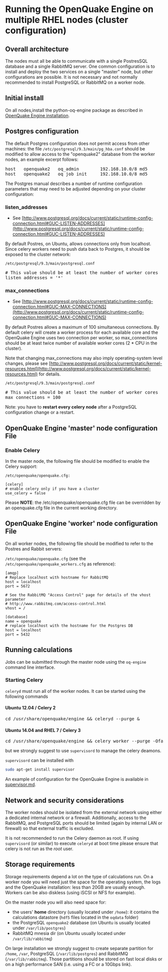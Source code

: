 # Running the OpenQuake Engine on multiple RHEL nodes (cluster configuration)

## Overall architecture
The nodes must all be able to communicate with a single PostresSQL database and a single RabbitMQ server.
One common configuration is to install and deploy the two services on a single "master" node, but other configurations are possible. It is not necessary and not normally recommended to install PostgreSQL or RabbitMQ on a worker node.

## Initial install
On all nodes,install the python-oq-engine package as described in [OpenQuake Engine installation](Installing-the-OpenQuake-Engine-on-RHEL-and-clones.md).

## Postgres configuration
The default Postgres configuration does not permit access from other machines: the file `/etc/postgresql/9.3/main/pg_hba.conf` should be modified to allow access to the "openquake2" database from the worker nodes, an example excerpt follows:

<pre>
host   openquake2   oq_admin        192.168.10.0/8 md5
host   openquake2   oq_job_init     192.168.10.0/8 md5
</pre>

The Postgres manual describes a number of runtime configuration parameters that may need to be adjusted depending on your cluster configuration:

### listen_addresses
* See [http://www.postgresql.org/docs/current/static/runtime-config-connection.html#GUC-LISTEN-ADDRESSES](http://www.postgresql.org/docs/current/static/runtime-config-connection.html#GUC-LISTEN-ADDRESSES)

By default Postres, on Ubuntu, allows connections only from localhost. Since celery workers need to push data back to Postgres, it should be exposed to the cluster network:

`/etc/postgresql/9.3/main/postgresql.conf`
<pre>
# This value should be at least the number of worker cores
listen_addresses = '*'
</pre>

### max_connections
* See [http://www.postgresql.org/docs/current/static/runtime-config-connection.html#GUC-MAX-CONNECTIONS](http://www.postgresql.org/docs/current/static/runtime-config-connection.html#GUC-MAX-CONNECTIONS)

By default Postres allows a maximum of 100 simultaneous connections. By default celery will create a worker process for each available core and the OpenQuake Engine uses two connection per worker, so max_connections should be at least twice number of available worker cores (2 * CPU in the cluster).

Note that changing max_connections may also imply operating-system level changes, please see [http://www.postgresql.org/docs/current/static/kernel-resources.html](http://www.postgresql.org/docs/current/static/kernel-resources.html) for details.

`/etc/postgresql/9.3/main/postgresql.conf`
<pre>
# This value should be at least the number of worker cores
max_connections = 100
</pre>

Note: you have to **restart every celery node** after a PostgreSQL configuration change or a restart.

## OpenQuake Engine 'master' node configuration File

### Enable Celery

In the master node, the following file should be modified to enable the Celery support:

`/etc/openquake/openquake.cfg:`

```
[celery]
# enable celery only if you have a cluster
use_celery = false
```

Please **NOTE**: the /etc/openquake/openquake.cfg file can be overridden by an openquake.cfg file in the current working directory.

## OpenQuake Engine 'worker' node configuration File
On all worker nodes, the following file should be modified to refer to the Postres and Rabbit servers:

```/etc/openquake/openquake.cfg``` (see the ```/etc/openquake/openquake_workers.cfg``` as reference):
```
[amqp]
# Replace localhost with hostname for RabbitMQ
host = localhost
port = 5672

# See the RabbitMQ "Access Control" page for details of the vhost parameter
# http://www.rabbitmq.com/access-control.html
vhost = /

[database]
name = openquake
# replace localhost with the hostname for the Postgres DB
host = localhost
port = 5432
```

## Running calculations

Jobs can be submitted through the master node using the `oq-engine` command line interface.

### Starting Celery

`celeryd` must run all of the worker nodes. It can be started using the following commands

#### Ubuntu 12.04 / Celery 2
<pre>
cd /usr/share/openquake/engine && celeryd --purge &
</pre>

#### Ubuntu 14.04 and RHEL 7 / Celery 3
<pre>
cd /usr/share/openquake/engine && celery worker --purge -Ofair &
</pre>

but we strongly suggest to use `supervisord` to manage the celery deamons.

```supervisord``` can be installed with
```bash
sudo apt-get install supervisor
```

An example of configuration for the OpenQuake Engine is available in [supervisor.md](supervisord.md).

## Network and security considerations
The worker nodes should be isolated from the external network using either a dedicated internal network or a firewall.
Additionally, access to the RabbitMQ, and PostgreSQL ports should be limited (again by internal LAN or firewall) so that external traffic is excluded.

It is not recommended to run the Celery daemon as root.
If using `supervisord` (or similar) to execute `celeryd` at boot time please ensure that celery is not run as the _root_ user.

## Storage requirements

Storage requirements depend a lot on the type of calculations run. On a worker node you will need just the space for the operating system, the logs and the OpenQuake installation: less than 20GB are usually enough. Workers can be also diskless (using iSCSI or NFS for example).

On the master node you will also need space for:
- the users' **home** directory (usually located under `/home`): it contains the calculations datastore (`hdf5` files located in the `oqdata` folder)
- the PostgreSQL `openquake2` database (on Ubuntu is usually located under `/var/lib/postgres`)
- RabbitMQ mnesia dir (on Ubuntu usually located under `/var/lib/rabbitmq`)

On large installation we strongly suggest to create separate partition for `/home`, `/var`, PostgreSQL (`/var/lib/postgres`) and RabbitMQ (`/var/lib/rabbitmq`).
Those partitions should be stored on fast local disks or on a high performance SAN (i.e. using a FC or a 10Gbps link).

